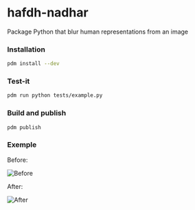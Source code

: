 # hafdh-nadhar

Package Python that blur human representations from an image


### Installation

```sh
pdm install --dev
```

### Test-it

```sh
pdm run python tests/example.py
```

### Build and publish

```sh
pdm publish
```

### Exemple

Before:

![Before](tests/images/boy.jpg)

After:

![After](tests/images/boy-result.jpg)